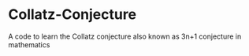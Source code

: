 # Collatz-Conjecture
A code to learn the Collatz conjecture also known as 3n+1 conjecture in mathematics
